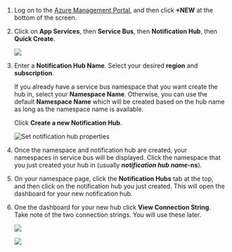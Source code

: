 

1. Log on to the [Azure Management Portal](https://manage.windowsazure.com/), and then click **+NEW** at the bottom of the screen.

2. Click on **App Services**, then **Service Bus**, then **Notification Hub**, then **Quick Create**.

   	![](./media/notification-hubs-portal-create-new-hub/notification-hubs-create-from-portal.png)


3. Enter a **Notification Hub Name**. Select your desired **region** and **subscription**. 
 
	If you already have a service bus namespace that you want create the hub in, select your **Namespace Name**.  Otherwise, you can use the default **Namespace Name** which will be created based on the hub name as long as the namespace name is available. 

	Click **Create a new Notification Hub**.

   	![Set notification hub properties](./media/notification-hubs-portal-create-new-hub/notification-hubs-create-from-portal2.png)

4. Once the namespace and notification hub are created, your namespaces in service bus will be displayed. Click the namespace that you just created your hub in (usually ***notification hub name*-ns**). 

5. On your namespace page, click the **Notification Hubs** tab at the top, and then click on the notification hub you just created. This will open the dashboard for your new notification hub.

6. One the dashboard for your new hub click **View Connection String**. Take note of the two connection strings. You will use these later.

   	![](./media/notification-hubs-portal-create-new-hub/notification-hubs-view-connection-strings.png)

	![](./media/notification-hubs-portal-create-new-hub/notification-hubs-connection-strings.png)

